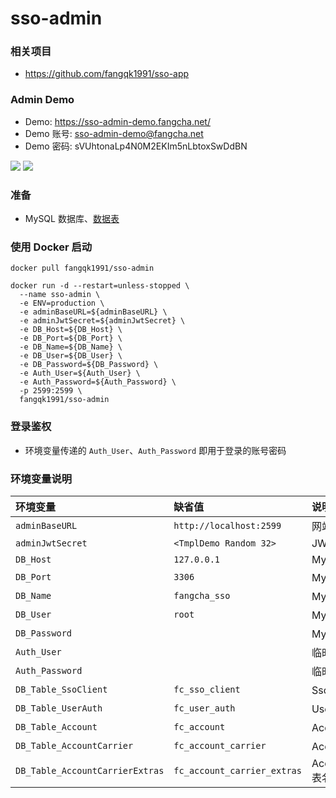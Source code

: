 # sso-admin
### 相关项目
* <https://github.com/fangqk1991/sso-app>

### Admin Demo
* Demo: <https://sso-admin-demo.fangcha.net/>
* Demo 账号: sso-admin-demo@fangcha.net
* Demo 密码: sVUhtonaLp4N0M2EKIm5nLbtoxSwDdBN

![](https://image.fangqk.com/2022-11-15/sso-demo-client.png)
![](https://image.fangqk.com/2022-11-15/sso-demo-user.png)

### 准备
* MySQL 数据库、[数据表](https://github.com/fangqk1991/sso-app/blob/master/config/schemas.sql)

### 使用 Docker 启动
```
docker pull fangqk1991/sso-admin

docker run -d --restart=unless-stopped \
  --name sso-admin \
  -e ENV=production \
  -e adminBaseURL=${adminBaseURL} \
  -e adminJwtSecret=${adminJwtSecret} \
  -e DB_Host=${DB_Host} \
  -e DB_Port=${DB_Port} \
  -e DB_Name=${DB_Name} \
  -e DB_User=${DB_User} \
  -e DB_Password=${DB_Password} \
  -e Auth_User=${Auth_User} \
  -e Auth_Password=${Auth_Password} \
  -p 2599:2599 \
  fangqk1991/sso-admin
```

### 登录鉴权
* 环境变量传递的 `Auth_User`、`Auth_Password` 即用于登录的账号密码

### 环境变量说明
| 环境变量 | 缺省值                     | 说明 |
|:-------|:------------------------|:---|
| `adminBaseURL` | `http://localhost:2599` | 网站 baseURL |
| `adminJwtSecret` | `<TmplDemo Random 32>`  | JWT Secret |
| `DB_Host` | `127.0.0.1`             | MySQL Host |
| `DB_Port` | `3306`                  | MySQL 端口 |
| `DB_Name` | `fangcha_sso`           | MySQL 数据库名 |
| `DB_User` | `root`                  | MySQL 用户名 |
| `DB_Password` |                         | MySQL 用户密码 |
| `Auth_User` |                         | 临时鉴权用户名 |
| `Auth_Password` |                         | 临时鉴权用户密码 |
| `DB_Table_SsoClient` | `fc_sso_client`             | SsoClient 表名 |
| `DB_Table_UserAuth` | `fc_user_auth`              | UserAuth 表名 |
| `DB_Table_Account` | `fc_account`                | Account 表名 |
| `DB_Table_AccountCarrier` | `fc_account_carrier`        | AccountCarrier 表名 |
| `DB_Table_AccountCarrierExtras` | `fc_account_carrier_extras` | AccountCarrierExtras 表名 |
